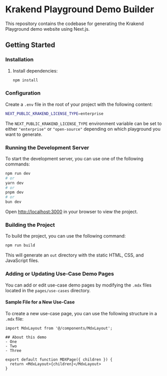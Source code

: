 
# Krakend Playground Demo Builder

This repository contains the codebase for generating the Krakend Playground demo website using Next.js.

## Getting Started

### Installation

1. Install dependencies:

   ```bash
   npm install
   ```

### Configuration

Create a `.env` file in the root of your project with the following content:

```bash
NEXT_PUBLIC_KRAKEND_LICENSE_TYPE=enterprise
```

The `NEXT_PUBLIC_KRAKEND_LICENSE_TYPE` environment variable can be set to either `"enterprise"` or `"open-source"` depending on which playground you want to generate.

### Running the Development Server

To start the development server, you can use one of the following commands:

```bash
npm run dev
# or
yarn dev
# or
pnpm dev
# or
bun dev
```

Open [http://localhost:3000](http://localhost:3000) in your browser to view the project.

### Building the Project

To build the project, you can use the following command:

```bash
npm run build
```
This will generate an `out` directory with the static HTML, CSS, and JavaScript files.

### Adding or Updating Use-Case Demo Pages

You can add or edit use-case demo pages by modifying the `.mdx` files located in the `pages/use-cases` directory.

#### Sample File for a New Use-Case

To create a new use-case page, you can use the following structure in a `.mdx` file:

```mdx
import MdxLayout from '@/components/MdxLayout';

## About this demo
- One
- Two
- Three

export default function MDXPage({ children }) {
  return <MdxLayout>{children}</MdxLayout>
}
```
